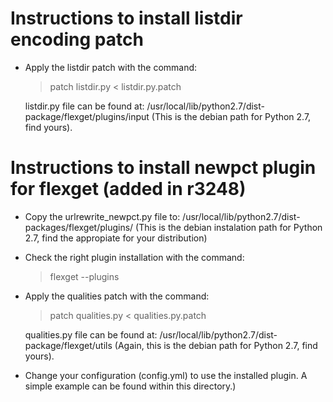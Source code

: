 Instructions to install listdir encoding patch
==============================================

- Apply the listdir patch with the command:
  > patch listdir.py < listdir.py.patch

  listdir.py file can be found at:
    /usr/local/lib/python2.7/dist-package/flexget/plugins/input
    (This is the debian path for Python 2.7, find yours).

Instructions to install newpct plugin for flexget (added in r3248)
==================================================================

- Copy the urlrewrite_newpct.py file to:
  /usr/local/lib/python2.7/dist-packages/flexget/plugins/
  (This is the debian instalation path for Python 2.7, find the appropiate for
  your distribution)

- Check the right plugin installation with the command:
  > flexget --plugins

- Apply the qualities patch with the command:
  > patch qualities.py < qualities.py.patch

  qualities.py file can be found at:
    /usr/local/lib/python2.7/dist-package/flexget/utils
    (Again, this is the debian path for Python 2.7, find yours).

- Change your configuration (config.yml) to use the installed plugin. A simple
  example can be found within this directory.)
